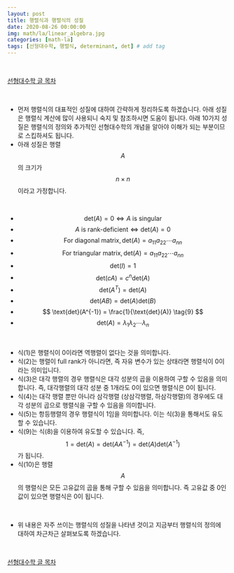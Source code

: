 ```yaml
---
layout: post
title: 행렬식과 행렬식의 성질
date: 2020-08-26 00:00:00
img: math/la/linear_algebra.jpg
categories: [math-la] 
tags: [선형대수학, 행렬식, determinant, det] # add tag
---
```


<br>

[선형대수학 글 목차](https://gaussian37.github.io/math-la-table/)

<br>

- 먼저 행렬식의 대표적인 성질에 대하여 간략하게 정리하도록 하겠습니다. 아래 성질은 행렬식 계산에 많이 사용되니 숙지 및 참조하시면 도움이 됩니다. 아래 10가지 성질은 행렬식의 정의와 추가적인 선형대수학의 개념을 알아야 이해가 되는 부분이므로 스킵하셔도 됩니다.
- 아래 성질은 행렬 $$ A $$ 의 크기가 $$ n \times n $$ 이라고 가정합니다.

<br>

- $$ \text{det}(A) = 0 \iff  A \text{ is singular} \tag{1} $$ 
- $$ A \text{ is rank-deficient} \iff \text{det}(A) = 0 \tag{2} $$
- $$ \text{For diagonal matrix}, \text{det}(A) = a_{11}a_{22}\cdots a_{nn} \tag{3} $$
- $$ \text{For triangular matrix}, \text{det}(A) = a_{11}a_{22}\cdots a_{nn} \tag{4} $$
- $$ \text{det}(I) = 1 \tag{5} $$
- $$ \text{det}(cA) = c^{n}\text{det}(A) \tag{6} $$
- $$ \text{det}(A^{T}) = \text{det}(A) \tag{7} $$
- $$ \text{det}(AB) = \text{det}(A)\text{det}(B) \tag{8} $$
- $$ \text{det}(A^{-1}) = \frac{1}{\text{det}(A)} \tag{9} $$
- $$ \text{det}(A) = \lambda_{1}\lambda_{2} \cdots \lambda_{n} \tag{10} $$

<br>

- 식(1)은 행렬식이 0이라면 역행렬이 없다는 것을 의미합니다.
- 식(2)는 행렬이 full rank가 아니라면, 즉 자유 변수가 있는 상태라면 행렬식이 0이라는 의미입니다.
- 식(3)은 대각 행렬의 경우 행렬식은 대각 성분의 곱을 이용하여 구할 수 있음을 의미합니다. 즉, 대각행렬의 대각 성분 중 1개라도 0이 있으면 행렬식은 0이 됩니다.
- 식(4)는 대각 행렬 뿐만 아니라 삼각행렬 (상삼각행렬, 하삼각행렬)의 경우에도 대각 성분의 곱으로 행렬식을 구할 수 있음을 의미합니다.
- 식(5)는 항등행렬의 경우 행렬식이 1임을 의미합니다. 이는 식(3)을 통해서도 유도할 수 있습니다.
- 식(9)는 식(8)을 이용하여 유도할 수 있습니다. 즉, $$ 1 = \text{det}(A) = \text{det}(AA^{-1}) = \text{det}(A)\text{det}(A^{-1}) $$ 가 됩니다.
- 식(10)은 행렬 $$ A $$ 의 행렬식은 모든 고유값의 곱을 통해 구할 수 있음을 의미합니다. 즉 고유값 중 0인 값이 있으면 행렬식은 0이 됩니다.

<br>

- 위 내용은 자주 쓰이는 행렬식의 성질을 나타낸 것이고 지금부터 행렬식의 정의에 대하여 차근차근 살펴보도록 하겠습니다.

<br>

[선형대수학 글 목차](https://gaussian37.github.io/math-la-table/)

<br>
